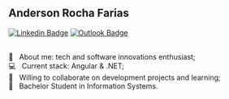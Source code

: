 ## Anderson Rocha Farias

[![Linkedin Badge](https://img.shields.io/badge/-Linkedin-blue?style=flat-square&logo=Linkedin&logoColor=white&link=https://www.linkedin.com/in/andersonrochafarias)](https://www.linkedin.com/in/andersonrochafarias)
[![Outlook Badge](https://img.shields.io/badge/-anderson_rocha_farias@outlook.com-blue?style=flat-square&logo=Outlook&logoColor=white&link=mailto:anderson_rocha_farias@outlook.com)](mailto:anderson_rocha_farias@outlook.com)

 <br/> 💬  &nbsp; About me: tech and software innovations enthusiast;
 <br/> :computer: &nbsp; Current stack: Angular & .NET;
 <br/> :purple_heart: &nbsp; Willing to collaborate on development projects and learning;
 <br/> :book:  &nbsp; Bachelor Student in Information Systems.
